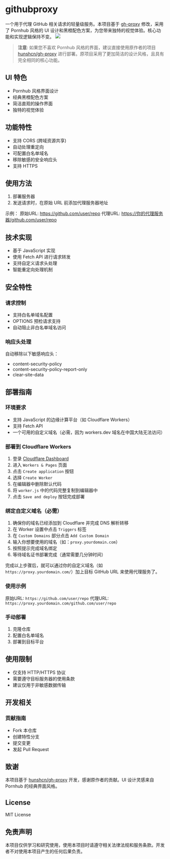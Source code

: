 # githubproxy

一个用于代理 GitHub 相关请求的轻量级服务。本项目基于 [gh-proxy](https://github.com/hunshcn/gh-proxy) 修改，采用了 Pornhub 风格的 UI 设计和黑橙配色方案，为您带来独特的视觉体验。核心功能和实现逻辑保持不变。
![](https://cdn.jsdelivr.net/gh/bbylw/PicGo@master/20241222023638520.png)

> **注意**: 如果您不喜欢 Pornhub 风格的界面，建议直接使用原作者的项目 [hunshcn/gh-proxy](https://github.com/hunshcn/gh-proxy) 进行部署。原项目采用了更加简洁的设计风格，且具有完全相同的核心功能。

## UI 特色

- Pornhub 风格界面设计
- 经典黑橙配色方案
- 简洁直观的操作界面
- 独特的视觉体验

## 功能特性

- 支持 CORS (跨域资源共享)
- 自动处理重定向
- 可配置白名单域名
- 移除敏感的安全响应头
- 支持 HTTPS

## 使用方法

1. 部署服务器
2. 发送请求时，在原始 URL 前添加代理服务器地址

示例：
原始URL: <https://github.com/user/repo>
代理URL: [https://你的代理服务器/github.com/user/repo](https://你的代理服务器/github.com/user/repo)

## 技术实现

- 基于 JavaScript 实现
- 使用 Fetch API 进行请求转发
- 支持自定义请求头处理
- 智能重定向处理机制

## 安全特性

### 请求控制

- 支持白名单域名配置
- OPTIONS 预检请求支持
- 自动阻止非白名单域名访问

### 响应头处理

自动移除以下敏感响应头：

- content-security-policy
- content-security-policy-report-only
- clear-site-data

## 部署指南

### 环境要求

- 支持 JavaScript 的边缘计算平台（如 Cloudflare Workers）
- 支持 Fetch API
- 一个可用的自定义域名（必需，因为 workers.dev 域名在中国大陆无法访问）

### 部署到 Cloudflare Workers

1. 登录 [Cloudflare Dashboard](https://dash.cloudflare.com)
2. 进入 `Workers & Pages` 页面
3. 点击 `Create application` 按钮
4. 选择 `Create Worker`
5. 在编辑器中删除默认代码
6. 将 `worker.js` 中的代码完整复制到编辑器中
7. 点击 `Save and deploy` 按钮完成部署

### 绑定自定义域名（必需）

1. 确保你的域名已经添加到 Cloudflare 并完成 DNS 解析转移
2. 在 Worker 设置中点击 `Triggers` 标签
3. 在 `Custom Domains` 部分点击 `Add Custom Domain`
4. 输入你想要使用的域名（如：`proxy.yourdomain.com`）
5. 按照提示完成域名绑定
6. 等待域名证书部署完成（通常需要几分钟时间）

完成以上步骤后，就可以通过你的自定义域名（如 `https://proxy.yourdomain.com/`）加上目标 GitHub URL 来使用代理服务了。

### 使用示例

原始URL: `https://github.com/user/repo`
代理URL: `https://proxy.yourdomain.com/github.com/user/repo`

### 手动部署

1. 克隆仓库
2. 配置白名单域名
3. 部署到目标平台

## 使用限制

- 仅支持 HTTP/HTTPS 协议
- 需要遵守目标服务器的使用条款
- 建议仅用于非敏感数据传输

## 开发相关

### 贡献指南

- Fork 本仓库
- 创建特性分支
- 提交变更
- 发起 Pull Request

## 致谢

本项目基于 [hunshcn/gh-proxy](https://github.com/hunshcn/gh-proxy) 开发，感谢原作者的贡献。UI 设计灵感来自 Pornhub 的经典界面风格。

## License

MIT License

## 免责声明

本项目仅供学习和研究使用，使用本项目时请遵守相关法律法规和服务条款。开发者不对使用本项目产生的任何后果负责。
